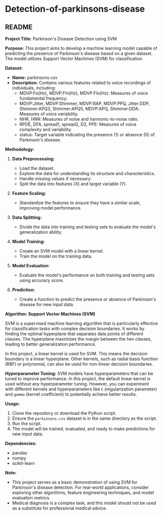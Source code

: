 # Detection-of-parkinsons-disease

## **README**

**Project Title:** Parkinson's Disease Detection using SVM

**Purpose:**
This project aims to develop a machine learning model capable of predicting the presence of Parkinson's disease based on a given dataset. The model utilizes Support Vector Machines (SVM) for classification.

**Dataset:**
* **Name:** parkinsons.csv
* **Description:** Contains various features related to voice recordings of individuals, including:
    - MDVP:Fo(Hz), MDVP:Fhi(Hz), MDVP:Flo(Hz): Measures of voice fundamental frequency.
    - MDVP:Jitter, MDVP:Shimmer, MDVP:RAP, MDVP:PPQ, Jitter:DDP, Shimmer:APQ3, Shimmer:APQ5, MDVP:APQ, Shimmer:DDA: Measures of voice variability.
    - NHR, HNR: Measures of noise and harmonic-to-noise ratio.
    - RPDE, DFA, spread1, spread2, D2, PPE: Measures of voice complexity and variability.
    - status: Target variable indicating the presence (1) or absence (0) of Parkinson's disease.

**Methodology:**

1. **Data Preprocessing:**
   - Load the dataset.
   - Explore the data for understanding its structure and characteristics.
   - Handle missing values if necessary.
   - Split the data into features (X) and target variable (Y).

2. **Feature Scaling:**
   - Standardize the features to ensure they have a similar scale, improving model performance.

3. **Data Splitting:**
   - Divide the data into training and testing sets to evaluate the model's generalization ability.

4. **Model Training:**
   - Create an SVM model with a linear kernel.
   - Train the model on the training data.

5. **Model Evaluation:**
   - Evaluate the model's performance on both training and testing sets using accuracy score.

6. **Prediction:**
   - Create a function to predict the presence or absence of Parkinson's disease for new input data.

**Algorithm: Support Vector Machines (SVM)**

SVM is a supervised machine learning algorithm that is particularly effective for classification tasks with complex decision boundaries. It works by finding the optimal hyperplane that separates data points of different classes. The hyperplane maximizes the margin between the two classes, leading to better generalization performance.

In this project, a linear kernel is used for SVM. This means the decision boundary is a linear hyperplane. Other kernels, such as radial basis function (RBF) or polynomial, can also be used for non-linear decision boundaries.

**Hyperparameter Tuning:**
SVM models have hyperparameters that can be tuned to improve performance. In this project, the default linear kernel is used without any hyperparameter tuning. However, you can experiment with different kernels and hyperparameters like `C` (regularization parameter) and `gamma` (kernel coefficient) to potentially achieve better results.

**Usage:**
1. Clone the repository or download the Python script.
2. Ensure the `parkinsons.csv` dataset is in the same directory as the script.
3. Run the script.
4. The model will be trained, evaluated, and ready to make predictions for new input data.

**Dependencies:**
* pandas
* numpy
* scikit-learn

**Note:**
* This project serves as a basic demonstration of using SVM for Parkinson's disease detection. For real-world applications, consider exploring other algorithms, feature engineering techniques, and model evaluation metrics.
* Medical diagnosis is a complex task, and this model should not be used as a substitute for professional medical advice.
